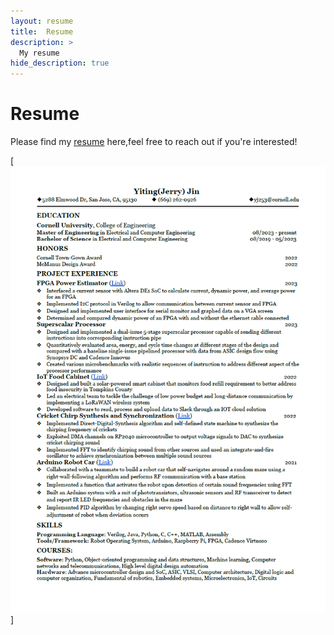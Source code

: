 ```yaml
---
layout: resume
title:  Resume
description: >
  My resume
hide_description: true 
---
```


# Resume
Please find my [resume](assets/img/blog/Resume_lightmatter.pdf) here,feel free to reach out if you're interested!

[![Resume PDF](assets/img/blog/resume_pic.png)]


